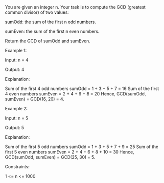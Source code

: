 You are given an integer n. Your task is to compute the GCD (greatest common divisor) of two values:

sumOdd: the sum of the first n odd numbers.

sumEven: the sum of the first n even numbers.

Return the GCD of sumOdd and sumEven.

 

Example 1:

Input: n = 4

Output: 4

Explanation:

Sum of the first 4 odd numbers sumOdd = 1 + 3 + 5 + 7 = 16
Sum of the first 4 even numbers sumEven = 2 + 4 + 6 + 8 = 20
Hence, GCD(sumOdd, sumEven) = GCD(16, 20) = 4.

Example 2:

Input: n = 5

Output: 5

Explanation:

Sum of the first 5 odd numbers sumOdd = 1 + 3 + 5 + 7 + 9 = 25
Sum of the first 5 even numbers sumEven = 2 + 4 + 6 + 8 + 10 = 30
Hence, GCD(sumOdd, sumEven) = GCD(25, 30) = 5.

 

Constraints:

1 <= n <= 10​​​​​​​00
